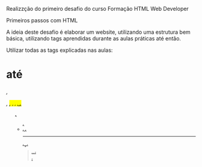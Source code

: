 Realizzção do primeiro desafio do curso Formação HTML Web Developer

Primeiros passos com HTML

A ideia deste desafio é elaborar um website, utilizando uma estrutura bem básica, utilizando tags aprendidas durante as aulas práticas até então.

Utilizar todas as tags explicadas nas aulas: <h1> até <h6>, <p>, <mark>, <small>, <i>, <u>, <strong>, <ol>, <ul>, <li>, <a>, <hr>, <sub>, <sup>, <blockquote>, <font>, <del>, <p>, <abbr>
